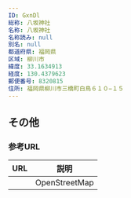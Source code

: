 ```yaml
---
ID: GxnDl
総称: 八坂神社
名称: 八坂神社
名称読み: null
別名: null
都道府県: 福岡県
区域: 柳川市
緯度: 33.1634913
経度: 130.4379623
郵便番号: 8320815
住所: 福岡県柳川市三橋町白鳥６１０−１５
---
```


## その他

### 参考URL

| URL | 説明          |
| --- | ------------- |
|     | OpenStreetMap |
